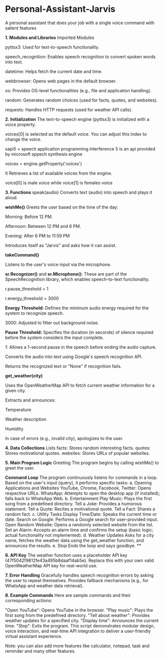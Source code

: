 # Personal-Assistant-Jarvis
A personal assistant that does your job with a single voice command with salient features


****1. Modules and Libraries****
 Imported Modules
 
 pyttsx3: Used for text-to-speech functionality.
 
 speech_recognition: Enables speech recognition to convert spoken words into text.
 
 datetime: Helps fetch the current date and time.
 
 webbrowser: Opens web pages in the default browser.
 
 os: Provides OS-level functionalities (e.g., file and application handling).
 
 random: Generates random choices (used for facts, quotes, and websites).
 
 requests: Handles HTTP requests (used for weather API calls).

**2. Initialization**
 The text-to-speech engine (pyttsx3) is initialized with a voice property.
 
 voices[0] is selected as the default voice. You can adjust this index to change the voice.
 
 sapi5 = speech application programming interference 5 is an api provided by microsoft sppech synthesis engine
 
 voices = engine.getProperty('voices')
 
 It Retrieves a list of available voices from the engine.
 
 voice[0] is male voice while voice[1] is females voice

**3. Functions**
 speak(audio)
 Converts text (audio) into speech and plays it aloud.

**wishMe()**
Greets the user based on the time of the day:

Morning: Before 12 PM.

Afternoon: Between 12 PM and 6 PM.

Evening: After 6 PM to 11:59 PM

Introduces itself as "Jarvis" and asks how it can assist.

**takeCommand()**

Listens to the user's voice input via the microphone.

**sr.Recognizer()** and **sr.Microphone()**: These are part of the SpeechRecognition library, which enables speech-to-text functionality.

r.pause_threshold = 1

r.energy_threshold = 3000

**Energy Threshold:** Defines the minimum audio energy required for the system to recognize speech.

3000: Adjusted to filter out background noise.

**Pause Threshold:** Specifies the duration (in seconds) of silence required before the system considers the input complete.

1: Allows a 1-second pause in the speech before ending the audio capture.

Converts the audio into text using Google's speech recognition API.

Returns the recognized text or "None" if recognition fails.

**get_weather(city)**

Uses the OpenWeatherMap API to fetch current weather information for a given city.

Extracts and announces:

Temperature

Weather description

Humidity

In case of errors (e.g., invalid city), apologizes to the user.

**4. Data Collections**
Lists
facts: Stores random interesting facts.
quotes: Stores motivational quotes.
websites: Stores URLs of popular websites.

**5. Main Program Logic**
Greeting
The program begins by calling wishMe() to greet the user.

**Command Loop**
The program continuously listens for commands in a loop. Based on the user's input (query), it performs specific tasks:
a. Opening Applications and Websites
YouTube, Chrome, Facebook, Twitter: Opens respective URLs.
WhatsApp: Attempts to open the desktop app (if installed); falls back to WhatsApp Web.
b. Entertainment
Play Music: Plays the first song from a predefined directory.
Tell a Joke: Provides a humorous statement.
Tell a Quote: Recites a motivational quote.
Tell a Fact: Shares a random fact.
c. Utility Tasks
Display Time/Date: Speaks the current time or date.
Search on Google: Performs a Google search for user-provided input.
Open Random Website: Opens a randomly selected website from the list.
Set an Alarm: Accepts an alarm time and confirms the setup (basic logic; actual functionality not implemented).
d. Weather Updates
Asks for a city name, fetches the weather data using the get_weather function, and announces the results.
e. Stop
Ends the loop and says goodbye.
**

**6. API Key**
The weather function uses a placeholder API key (47f5042f9812fe43a495b8daaf14ab5e). Replace this with your own valid OpenWeatherMap API key for real-world use.

**7. Error Handling**
Gracefully handles speech recognition errors by asking the user to repeat themselves.
Provides fallback mechanisms (e.g., for WhatsApp and weather data retrieval).

**8. Example Commands**
Here are sample commands and their corresponding actions:

"Open YouTube": Opens YouTube in the browser.
"Play music": Plays the first song from the predefined directory.
"Tell about weather": Provides weather updates for a specified city.
"Display time": Announces the current time.
"Stop": Exits the program.
This script demonstrates modular design, voice interaction, and real-time API integration to deliver a user-friendly virtual assistant experience.




Note: you can also add more features like calculator, notepad, task and reminder and many other features.
